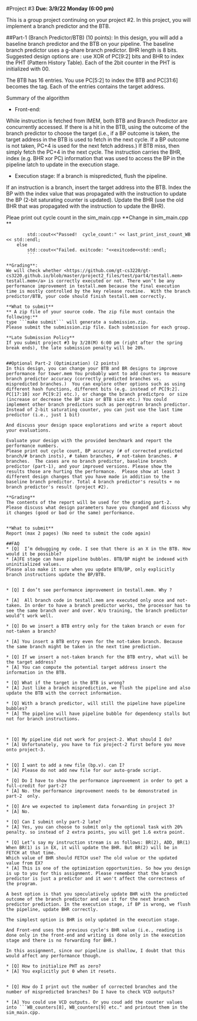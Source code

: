 #Project #3 
**Due: 3/9/22 Monday (6:00 pm)**

This is a group project continuing on your project #2. 
In this project, you will implement a branch predictor and the BTB. 

##Part-1 (Branch Predictor/BTB) (10 points): 
In this design, you will add a baseline branch predictor and the BTB on your pipeline. 
The baseline branch predictor uses a g-share branch predictor. BHR length is 8 bits. 
Suggested design options are : use XOR of  PC[9:2] bits and BHR to index the PHT (Pattern History Table). Each of the 2bit counter in the PHT is initialized with 00. 

The BTB has 16 entries. You use PC[5:2] to index the BTB and PC[31:6] becomes the tag.  Each of the entries contains the target address. 


Summary of the algorithm 

* Front-end: 

While instruction is fetched from IMEM, both BTB and Branch Predictor are concurrently accessed. If there is a hit in the BTB, using the outcome of the branch predictor to choose the target (i.e., if a BP outcome is taken, the target address in the BTB is used to fetch in the next cycle. If a BP outcome is not taken, PC+4 is used for the next fetch address.) 
If BTB miss, then simply fetch the PC+4 in the next cycle. 
The instruction carries the BHR, index  (e.g. BHR xor PC) information that was used to access the BP in the pipeline latch to update in the execution stage. 


* Execution stage: If a branch is mispredicted, flush the pipeline. 

If an instruction is a branch, insert the target address into the BTB. 
Index the BP with the index value that was propagated with the instruction to update the BP (2-bit saturating counter is updated). 
Update the BHR (use the old BHR that was propagated with the instruction to update the BHR). 

Pleae print out cycle count in the sim_main.cpp 
**Change in sim_main.cpp ** 
```if(1 == exitcode)
        std::cout<<"Passed!  cycle_count:" << last_print_inst_count_WB << std::endl;
    else
        std::cout<<"Failed. exitcode: "<<exitcode<<std::endl;
        ```

**Grading**: 
We will check whether <https://github.com/gt-cs3220/gt-cs3220.github.io/blob/master/project2_files/test/part4/testall.mem> testall.mem</a> is correctly executed or not. There won’t be any performance improvement in testall.mem because the final execution time is mostly controlled by the key release routine.  With the branch predictor/BTB, your code should finish testall.mem correctly. 

**What to submit**
** A zip file of your source code. The zip file must contain the following:**
type ```make submit``` will generate a submission.zip. 
Please submit the submission.zip file. Each submission for each group.

**Late Submission Policy**
If you submit project #3 by 3/28(M) 6:00 pm (right after the spring break ends), the late submission penalty will be 20%. 
 

##Optional Part-2 (Optimization) (2 points) 
In this design, you can change your BTB and BR designs to improve  performance for tower.mem You probably want to add counters to measure branch predictor accuracy (correctly predicted branches vs. mispredicted branches.)  You can explore other options such as using different hash functions, different bits (e.g. instead of PC[9:2]. PC[17:10] xor PC[9:2] etc.), or change the branch predictpro	or size (increase or decrease the BP size or BTB size etc.) You could implement other branch predictors such as perceptron branch predictor. Instead of 2-bit saturating counter, you can just use the last time predictor (i.e., just 1 bit) 

And discuss your design space explorations and write a report about your evaluations. 

Evaluate your design with the provided benchmark and report the performance numbers. 
Please print out cycle count, BP accuracy (# of corrected predicted branch/# branch insts), # taken branches, # not-taken branches. # branches.  The cases are no branch predictor, baseline branch predictor (part-1), and your improved versions. Please show the results those are hurting the performance.  Please show at least 3 different design changes that you have made in addition to the baseline branch predictor. Total 4 branch predictor's results + no branch predictor's result (project #2). 

**Grading**
The contents of the report will be used for the grading part-2.  Please discuss what design parameters have you changed and discuss why it changes (good or bad or the same) performance.  


**What to submit** 
Report (max 2 pages) (No need to submit the code again) 

##FAQ 
* [Q]  I’m debugging my code. I see that there is an X in the BTB. How would it be possible? 
* [A]FE stage can have pipeline bubbles. BTB/BP might be indexed with uninitialized values. 
Please also make it sure when you update BTB/BP, only explicitly branch instructions update the BP/BTB. 


* [Q] I don’t see performance improvement in testall.mem. Why ? 

* [A]  All branch code in testall.mem are executed only once and not-taken. In order to have a branch predictor works, the processor has to see the same branch over and over. W/o training, the branch predictor would’t work well. 

* [Q] Do we insert a BTB entry only for the taken branch or even for not-taken a branch? 

* [A] You insert a BTB entry even for the not-taken branch. Because the same branch might be taken in the next time prediction. 

* [Q] If we insert a not-taken branch for the BTB entry, what will be the target address? 	
* [A] You can compute the potential target address insert the information in the BTB. 

* [Q] What if the target in the BTB is wrong? 
* [A] Just like a branch misprediction, we flush the pipeline and also update the BTB with the correct information. 

* [Q] With a branch predictor, will still the pipeline have pipeline bubbles? 
* [A] The pipeline will have pipeline bubble for dependency stalls but not for branch instructions. 



* [Q] My pipeline did not work for project-2. What should I do? 
* [A] Unfortunately, you have to fix project-2 first before you move onto project-3. 


* [Q] I want to add a new file (bp.v). can I? 
* [A] Please do not add new file for our auto-grade script. 

* [Q] Do I have to show the performance improvement in order to get a full-credit for part-2? 
* [A] No. the performance improvement needs to be demonstrated in part-2  only. 

* [Q] Are we expected to implement data forwarding in project 3? 
* [A] No. 

* [Q] Can I submit only part-2 late? 
* [A] Yes, you can choose to submit only the optional task with 20% penalty. so instead of 2 extra points, you will get 1.6 extra point. 

* [Q] Let’s say my instruction stream is as follows: BR(2), ADD, BR(1)
When BR(1) is in EX, it will update the BHR. But BR(2) will be in FETCH at that time.
Which value of BHR should FETCH use? The old value or the updated value from EX?
* [A] This is one of the optimization opportunities. So how you design is up to you for this assignment. Please remember that the branch predictor is just a predictor and it won't affect the correctness of the program. 

A best option is that you speculatively update BHR with the predicted outcome of the branch predictor and use it for the next branch predictor prediction. In the execution stage, if BP is wrong, we flush the pipeline, update BHR correctly. 

The simplest option is BHR is only updated in the execution stage. 

And Front-end uses the previous cycle's BHR value (i.e., reading is done only in the front-end and writing is done only in the execution stage and there is no forwarding for BHR.) 

In this assignment, since our pipeline is shallow, I doubt that this would affect any performance though. 

* [Q] How to initialize PHT as zero? 
* [A] You explicitly put 0 when it resets. 


* [Q] How do I print out the number of corrected branches and the number of mispredicted branches? Do I have to check VCD outputs? 

* [A] You could use VCD outputs. Or you coud add the counter values into ```WB_counters[8], WB_counters[9] etc." and printout them in the sim_main.cpp. 

